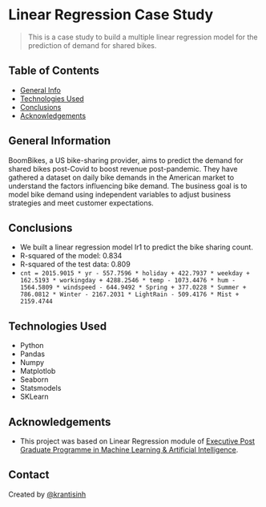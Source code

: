 # Linear Regression Case Study
> This is a case study to build a multiple linear regression model for the prediction of demand for shared bikes.

## Table of Contents
* [General Info](#general-information)
* [Technologies Used](#technologies-used)
* [Conclusions](#conclusions)
* [Acknowledgements](#acknowledgements)

## General Information
BoomBikes, a US bike-sharing provider, aims to predict the demand for shared bikes post-Covid to boost revenue post-pandemic. They have gathered a dataset on daily bike demands in the American market to understand the factors influencing bike demand. The business goal is to model bike demand using independent variables to adjust business strategies and meet customer expectations.


## Conclusions
- We built a linear regression model lr1 to predict the bike sharing count.
- R-squared of the model: 0.834
- R-squared of the test data: 0.809
- `cnt = 2015.9015 * yr - 557.7596 * holiday + 422.7937 * weekday + 162.5193 * workingday + 4288.2546 * temp - 1073.4476 * hum - 1564.5809 * windspeed - 644.9492 * Spring + 377.0228 * Summer + 786.0812 * Winter - 2167.2031 * LightRain - 509.4176 * Mist + 2159.4744`

## Technologies Used
- Python
- Pandas
- Numpy
- Matplotlob
- Seaborn
- Statsmodels
- SKLearn

## Acknowledgements
- This project was based on Linear Regression module of [Executive Post Graduate Programme in Machine Learning & Artificial Intelligence](https://www.iiitb.ac.in/executive-post-graduate-programme-in-machine-learning-artificial-intelligence).



## Contact
Created by [@krantisinh](https://github.com/Krantisinh/)
